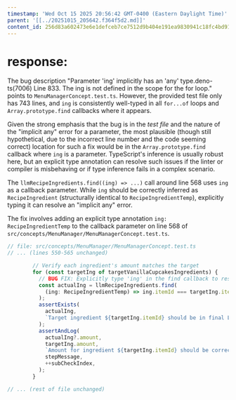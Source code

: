 ```yaml
---
timestamp: 'Wed Oct 15 2025 20:56:42 GMT-0400 (Eastern Daylight Time)'
parent: '[[../20251015_205642.f364f5d2.md]]'
content_id: 256d83a602473e6e1defceb7ce7512d9b404e191ea9830941c18fc4bd919ce71
---
```


# response:

The bug description "Parameter 'ing' implicitly has an 'any' type.deno-ts(7006) Line 833. The ing is not defined in the scope for the for loop." points to `MenuManagerConcept.test.ts`. However, the provided test file only has 743 lines, and `ing` is consistently well-typed in all `for...of` loops and `Array.prototype.find` callbacks where it appears.

Given the strong emphasis that the bug is in the *test file* and the nature of the "implicit any" error for a parameter, the most plausible (though still hypothetical, due to the incorrect line number and the code seeming correct) location for such a fix would be in the `Array.prototype.find` callback where `ing` is a parameter. TypeScript's inference is usually robust here, but an explicit type annotation can resolve such issues if the linter or compiler is misbehaving or if type inference fails in a complex scenario.

The `llmRecipeIngredients.find((ing) => ...)` call around line 568 uses `ing` as a callback parameter. While `ing` should be correctly inferred as `RecipeIngredient` (structurally identical to `RecipeIngredientTemp`), explicitly typing it can resolve an "implicit any" error.

The fix involves adding an explicit type annotation `ing: RecipeIngredientTemp` to the callback parameter on line 568 of `src/concepts/MenuManager/MenuManagerConcept.test.ts`.

```typescript
// file: src/concepts/MenuManager/MenuManagerConcept.test.ts
// ... (lines 550-565 unchanged)

        // Verify each ingredient's amount matches the target
        for (const targetIng of targetVanillaCupcakesIngredients) {
          // BUG FIX: Explicitly type 'ing' in the find callback to resolve potential 'implicit any'
          const actualIng = llmRecipeIngredients.find(
            (ing: RecipeIngredientTemp) => ing.itemId === targetIng.itemId,
          );
          assertExists(
            actualIng,
            `Target ingredient ${targetIng.itemId} should be in final LLM recipe`,
          );
          assertAndLog(
            actualIng?.amount,
            targetIng.amount,
            `Amount for ingredient ${targetIng.itemId} should be corrected`,
            stepMessage,
            ++subCheckIndex,
          );
        }

// ... (rest of file unchanged)
```
